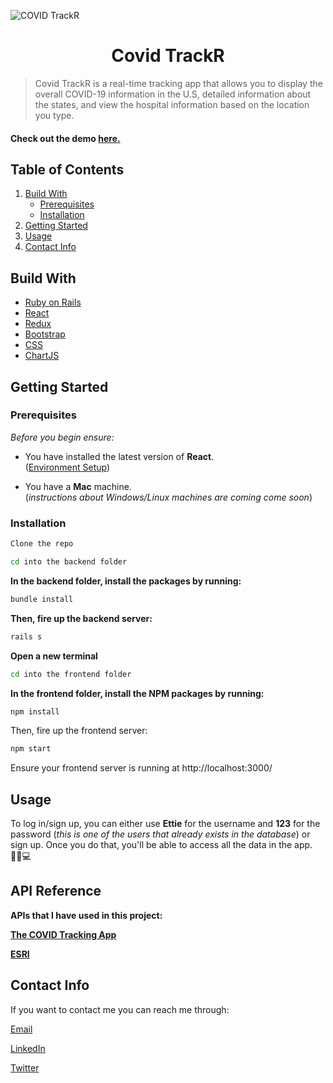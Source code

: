 
![COVID TrackR](./frontend/src/gif.gif)
# <center> Covid TrackR
>Covid TrackR is a real-time tracking app that allows you to display the overall COVID-19 information in the U.S, detailed information about the states, and view the hospital information based on the location you type.

#### Check out the demo [here.](https://www.youtube.com/watch?v=7Sklsae1jFA&t=10s)

## Table of Contents
1. [Build With](#build-with)
    * [Prerequisites](#prerequisites)
    * [Installation](#installation)
2. [Getting Started](#getting-started)
3. [Usage](#usage)
4. [Contact Info](#contact-info)
## Build With
* [Ruby on Rails](https://rubyonrails.org/)
* [React](https://reactjs.org/)
* [Redux](https://redux.js.org/)
* [Bootstrap](https://getbootstrap.com/)
* [CSS](https://en.wikipedia.org/wiki/Cascading_Style_Sheets)
* [ChartJS](https://www.chartjs.org/)

## Getting Started
### Prerequisites

*Before you begin ensure:*

* You have installed the latest version of **React**.<br>([Environment Setup](https://www.tutorialspoint.com/reactjs/reactjs_environment_setup.htm))

* You have a **Mac** machine.<br>(*instructions about Windows/Linux machines are coming come soon*)

### Installation
```bash
Clone the repo
```
```bash
cd into the backend folder
```
**In the backend folder, install the packages by running:**
```bash 
bundle install
```
**Then, fire up the backend server:**
```bash 
rails s
```

**Open a new terminal**
```bash
cd into the frontend folder
```


**In the frontend folder, install the NPM packages by running:**
```bash
npm install
```
Then, fire up the frontend server:
```bash
npm start
```
Ensure your frontend server is running at http://localhost:3000/
## Usage
To log in/sign up, you can either use **Ettie** for the username and **123** for the password (*this is one of the users that already exists in the database*) or sign up.
Once you do that, you'll be able to access all the data in the app. 🙆‍♀💻

## API Reference
**APIs that I have used in this project:**

**[The COVID Tracking App](https://covidtracking.com/data/api#swaggerWrapper)**


**[ESRI](https://coronavirus-resources.esri.com/datasets/definitivehc::definitive-healthcare-usa-hospital-beds/data?geometry=94.394%2C-16.820%2C-119.356%2C72.123&orderBy=HQ_CITY&page=10)** 



## Contact Info
If you want to contact me you can reach me through:

[Email](melike180400@gmail.com)

[LinkedIn](https://www.linkedin.com/in/melike-kilic/)

[Twitter](https://twitter.com/melikeekilic)